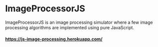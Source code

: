 # ImageProcessorJS

ImageProcessorJS is an image processing simulator where a few image processing algorithms are implemented using pure JavaScript.

#### https://js-image-processing.herokuapp.com/
